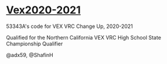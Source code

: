 # [Vex2020-2021](vrc-53343a.github.io/website/)

53343A's code for VEX VRC Change Up, 2020-2021

Qualified for the Northern California VEX VRC High School State Championship Qualifier

@adx59, @ShafinH
